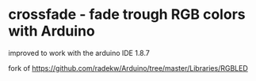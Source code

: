 # crossfade - fade trough RGB colors with Arduino

improved to work with the arduino IDE 1.8.7

fork of https://github.com/radekw/Arduino/tree/master/Libraries/RGBLED
